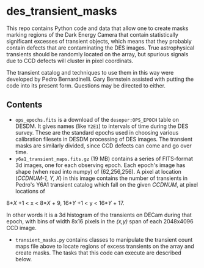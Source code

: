 # des_transient_masks

This repo contains Python code and data that allow one to create masks marking regions of the Dark Energy Camera
that contain statistically significant excesses of transient objects, which means that they probably contain
defects that are contaminating the DES images. True astrophysical transients should be randomly located on the array,
but spurious signals due to CCD defects will cluster in pixel coordinats.

The transient catalog and techniques to use them in this way were 
developed by Pedro Bernardinelli.  Gary Bernstein assisted with putting the code into its present form. Questions
may be directed to either.

## Contents
* `ops_epochs.fits` is a download of the `desoper:OPS_EPOCH` table on DESDM.  It gives names (like `Y2E1`) to
intervals of time during the DES survey.  These are the standard epochs used in choosing various calibration filesets
in DESDM processing of DES images.  The transient masks are similarly divided, since CCD defects can come and go over time.
* `y6a1_transient_maps.fits.gz` (19 MB) contains a series of FITS-format 3d images, one for each observing epoch.  Each epoch's 
image has shape (when read into numpy) of (62,256,256).  A pixel at location (_CCDNUM-1, Y, X_) in this image contains the
number of transients in Pedro's Y6A1 transient catalog which fall on the given _CCDNUM_, at pixel locations of

8*_X_ +1 < x < 8*_X_ + 9, 16*_Y_ +1 < y < 16*_Y_ + 17.

In other words it is a 3d histogram of the transients on DECam during that epoch, with bins of width 8x16 pixels in the
_(x,y)_ span of each 2048x4096 CCD image.

* `transient_masks.py` contains classes to manipulate the transient count maps file above to locate regions of 
excess transients on the array and create masks.  The tasks that this code can execute are described below.
